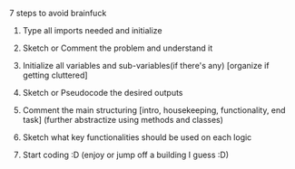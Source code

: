 7 steps to avoid brainfuck

1. Type all imports needed and initialize

2. Sketch or Comment the problem and understand it

3. Initialize all variables and sub-variables(if there's any) [organize if getting cluttered]

4. Sketch or Pseudocode the desired outputs

5. Comment the main structuring [intro, housekeeping, functionality, end task] 
(further abstractize using methods and classes)

6. Sketch what key functionalities should be used on each logic

7. Start coding :D (enjoy or jump off a building I guess :D)